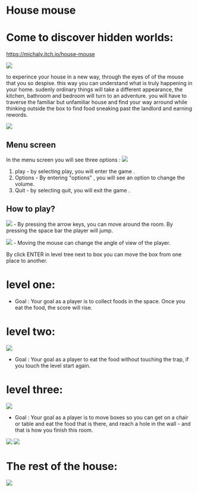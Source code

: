 # House mouse 
# Come to discover hidden worlds:
 
 https://michaly.itch.io/house-mouse
 
![](images/mouseView1.jpg)

to experince your house in a new way, through the eyes of of the mouse that you so despise. this way you can understand what is truly happening in your home. sudenly ordinary things will take a different appearance, the kitchen, bathroom and bedroom will turn to an adventure. you will have to traverse the familiar but unfamiliar house and find your way arround while thinking outside the box to find food sneaking past the landlord and earning rewords.  
 
 ![](images/mouseView3.jpg)
 
## Menu screen

In the menu screen you will see three options : 
 ![](images/menu.jpg)
1. play - by selecting play, you will enter the game .
2. Options - By entering "options" , you will see an option to change the volume.
3. Quit - by selecting quit, you will exit the game .
 
 ## How to play?

  ![](images/keys1.jpg) - By pressing the arrow keys, you can move around the room.
By pressing the space bar the player will jump.

 ![](images/mouse1.jpg) - Moving the mouse can change the angle of view of the player.
 
 By click ENTER in level tree next to box you can move the box from one place to another.


 # level one:
 
-  Goal : Your goal as a player is to collect foods in the space. Once you eat the food, the score will rise.

 # level two: 
 ![](images/trap.jpg)
-  Goal : Your goal as a player to eat the food without touching the trap, if you touch the level start again.

 # level three: 
![](images/object.jpg)
 
-  Goal : Your goal as a player is to move boxes so you can get on a chair or table and eat the food that is there, and reach a hole in the wall - and that is how you finish this room.

 
 
![](images/1.jpg)
![](images/2.jpg)

# The rest of the house:
![](images/house.jpg)

